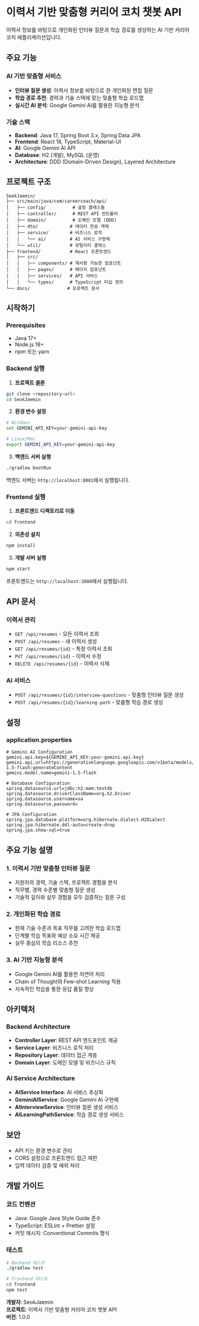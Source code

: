 # 이력서 기반 맞춤형 커리어 코치 챗봇 API

이력서 정보를 바탕으로 개인화된 인터뷰 질문과 학습 경로를 생성하는 AI 기반 커리어 코치 애플리케이션입니다.

## 주요 기능

### AI 기반 맞춤형 서비스
- **인터뷰 질문 생성**: 이력서 정보를 바탕으로 한 개인화된 면접 질문
- **학습 경로 추천**: 경력과 기술 스택에 맞는 맞춤형 학습 로드맵
- **실시간 AI 분석**: Google Gemini AI를 활용한 지능형 분석

### 기술 스택
- **Backend**: Java 17, Spring Boot 3.x, Spring Data JPA
- **Frontend**: React 18, TypeScript, Material-UI
- **AI**: Google Gemini AI API
- **Database**: H2 (개발), MySQL (운영)
- **Architecture**: DDD (Domain-Driven Design), Layered Architecture

## 프로젝트 구조

```
SeokJaemin/
├── src/main/java/com/careercoach/api/
│   ├── config/          # 설정 클래스들
│   ├── controller/      # REST API 컨트롤러
│   ├── domain/          # 도메인 모델 (DDD)
│   ├── dto/            # 데이터 전송 객체
│   ├── service/        # 비즈니스 로직
│   │   └── ai/         # AI 서비스 구현체
│   └── util/           # 유틸리티 클래스
├── frontend/           # React 프론트엔드
│   ├── src/
│   │   ├── components/ # 재사용 가능한 컴포넌트
│   │   ├── pages/      # 페이지 컴포넌트
│   │   ├── services/   # API 서비스
│   │   └── types/      # TypeScript 타입 정의
└── docs/              # 프로젝트 문서
```

## 시작하기

### Prerequisites
- Java 17+
- Node.js 18+
- npm 또는 yarn

### Backend 실행

1. **프로젝트 클론**
```bash
git clone <repository-url>
cd SeokJaemin
```

2. **환경 변수 설정**
```bash
# Windows
set GEMINI_API_KEY=your-gemini-api-key

# Linux/Mac
export GEMINI_API_KEY=your-gemini-api-key
```

3. **백엔드 서버 실행**
```bash
./gradlew bootRun
```

백엔드 서버는 `http://localhost:8081`에서 실행됩니다.

### Frontend 실행

1. **프론트엔드 디렉토리로 이동**
```bash
cd frontend
```

2. **의존성 설치**
```bash
npm install
```

3. **개발 서버 실행**
```bash
npm start
```

프론트엔드는 `http://localhost:3000`에서 실행됩니다.

## API 문서

### 이력서 관리
- `GET /api/resumes` - 모든 이력서 조회
- `POST /api/resumes` - 새 이력서 생성
- `GET /api/resumes/{id}` - 특정 이력서 조회
- `PUT /api/resumes/{id}` - 이력서 수정
- `DELETE /api/resumes/{id}` - 이력서 삭제

### AI 서비스
- `POST /api/resumes/{id}/interview-questions` - 맞춤형 인터뷰 질문 생성
- `POST /api/resumes/{id}/learning-path` - 맞춤형 학습 경로 생성

## 설정

### application.properties
```properties
# Gemini AI Configuration
gemini.api.key=${GEMINI_API_KEY:your-gemini-api-key}
gemini.api.url=https://generativelanguage.googleapis.com/v1beta/models/gemini-1.5-flash:generateContent
gemini.model.name=gemini-1.5-flash

# Database Configuration
spring.datasource.url=jdbc:h2:mem:testdb
spring.datasource.driverClassName=org.h2.Driver
spring.datasource.username=sa
spring.datasource.password=

# JPA Configuration
spring.jpa.database-platform=org.hibernate.dialect.H2Dialect
spring.jpa.hibernate.ddl-auto=create-drop
spring.jpa.show-sql=true
```

## 주요 기능 설명

### 1. 이력서 기반 맞춤형 인터뷰 질문
- 지원자의 경력, 기술 스택, 프로젝트 경험을 분석
- 직무별, 경력 수준별 맞춤형 질문 생성
- 기술적 깊이와 실무 경험을 모두 검증하는 질문 구성

### 2. 개인화된 학습 경로
- 현재 기술 수준과 목표 직무를 고려한 학습 로드맵
- 단계별 학습 목표와 예상 소요 시간 제공
- 실무 중심의 학습 리소스 추천

### 3. AI 기반 지능형 분석
- Google Gemini AI를 활용한 자연어 처리
- Chain of Thought와 Few-shot Learning 적용
- 지속적인 학습을 통한 응답 품질 향상

## 아키텍처

### Backend Architecture
- **Controller Layer**: REST API 엔드포인트 제공
- **Service Layer**: 비즈니스 로직 처리
- **Repository Layer**: 데이터 접근 계층
- **Domain Layer**: 도메인 모델 및 비즈니스 규칙

### AI Service Architecture
- **AIService Interface**: AI 서비스 추상화
- **GeminiAIService**: Google Gemini AI 구현체
- **AIInterviewService**: 인터뷰 질문 생성 서비스
- **AILearningPathService**: 학습 경로 생성 서비스

## 보안

- API 키는 환경 변수로 관리
- CORS 설정으로 프론트엔드 접근 제한
- 입력 데이터 검증 및 예외 처리

## 개발 가이드

### 코드 컨벤션
- Java: Google Java Style Guide 준수
- TypeScript: ESLint + Prettier 설정
- 커밋 메시지: Conventional Commits 형식

### 테스트
```bash
# Backend 테스트
./gradlew test

# Frontend 테스트
cd frontend
npm test
```

**개발자**: SeokJaemin  
**프로젝트**: 이력서 기반 맞춤형 커리어 코치 챗봇 API  
**버전**: 1.0.0 
